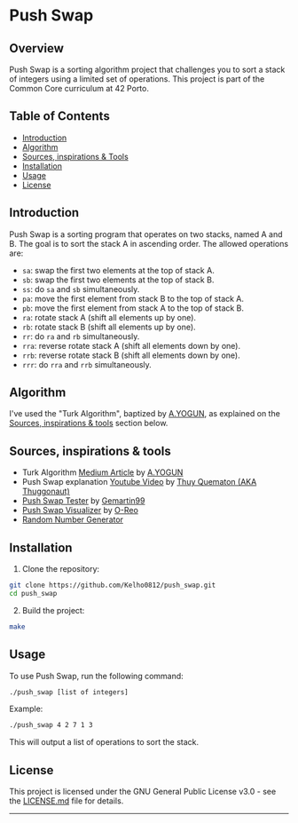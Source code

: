 # Push Swap

## Overview

Push Swap is a sorting algorithm project that challenges you to sort a stack of integers using a limited set of operations. This project is part of the Common Core curriculum at 42 Porto.

## Table of Contents

- [Introduction](#introduction)
- [Algorithm](#algorithm)
- [Sources, inspirations & Tools](#sources-inspirations--tools)
- [Installation](#installation)
- [Usage](#usage)
- [License](#license)

## Introduction

Push Swap is a sorting program that operates on two stacks, named A and B. The goal is to sort the stack A in ascending order. The allowed operations are:
- `sa`: swap the first two elements at the top of stack A.
- `sb`: swap the first two elements at the top of stack B.
- `ss`: do `sa` and `sb` simultaneously.
- `pa`: move the first element from stack B to the top of stack A.
- `pb`: move the first element from stack A to the top of stack B.
- `ra`: rotate stack A (shift all elements up by one).
- `rb`: rotate stack B (shift all elements up by one).
- `rr`: do `ra` and `rb` simultaneously.
- `rra`: reverse rotate stack A (shift all elements down by one).
- `rrb`: reverse rotate stack B (shift all elements down by one).
- `rrr`: do `rra` and `rrb` simultaneously.

## Algorithm

I've used the "Turk Algorithm", baptized by [A.YOGUN](https://github.com/byaliego), as explained on the [Sources, inspirations & tools](#sources,-inspirations--tools) section below.

## Sources, inspirations & tools

- Turk Algorithm [Medium Article](https://medium.com/@ayogun/push-swap-c1f5d2d41e97) by [A.YOGUN](https://github.com/byaliego) 
- Push Swap explanation [Youtube Video](https://www.youtube.com/watch?v=wRvipSG4Mmk) by [Thuy Quematon (AKA Thuggonaut)](https://github.com/Thuggonaut)
- [Push Swap Tester](https://github.com/gemartin99/Push-Swap-Tester) by [Gemartin99](https://github.com/gemartin99)
- [Push Swap Visualizer](https://github.com/o-reo/push_swap_visualizer) by [O-Reo](https://github.com/o-reo)
- [Random Number Generator](https://www.calculatorsoup.com/calculators/statistics/random-number-generator.php)

## Installation

1. Clone the repository:

```bash
git clone https://github.com/Kelho0812/push_swap.git
cd push_swap
```

2. Build the project:

```bash
make
```

## Usage

To use Push Swap, run the following command:

```bash
./push_swap [list of integers]
```

Example:

```bash
./push_swap 4 2 7 1 3
```

This will output a list of operations to sort the stack.

## License

This project is licensed under the GNU General Public License v3.0 - see the [LICENSE.md](LICENSE.md) file for details.

---
